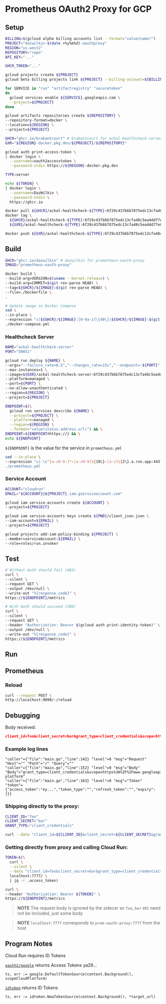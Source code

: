 # Prometheus OAuth2 Proxy for GCP

## Setup

```bash
BILLING=$(gcloud alpha billing accounts list --format="value(name)")
PROJECT="dazwilkin-$(date +%y%m%d)-oauthproxy"
REGION="us-west2"
REPOSITORY="repo"
API_KEY="..."

GHCR_TOKEN="..."

gcloud projects create ${PROJECT}
gcloud beta billing projects link ${PROJECT} --billing-account=${BILLING}

for SERVICE in "run" "artifactregistry" "securetoken"
do
  gcloud services enable ${SERVICE}.googleapis.com \
  --project=${PROJECT}
done

gcloud artifacts repositories create ${REPOSITORY} \
--repository-format=docker \
--location=${REGION} \
--project=${PROJECT}

GHCR="ghcr.io/brabantcourt" # brabantcourt for ackal-healthcheck-server
GXR="${REGION}-docker.pkg.dev/${PROJECT}/${REPOSITORY}"

gcloud auth print-access-token \
| docker login \
  --username=oauth2accesstoken \
  --password-stdin https://${REGION}-docker.pkg.dev

TYPE=server

echo ${TOKEN} \
| docker login \
  --username=DazWilkin \
  --password-stdin \
  https://ghcr.io 

docker pull ${GHCR}/ackal-healthcheck-${TYPE}:6f29c437b6b7875edc13cfa48c5ea4dd77e06519
docker tag \
  ${GHCR}/ackal-healthcheck-${TYPE}:6f29c437b6b7875edc13cfa48c5ea4dd77e0 \
  ${GXR}/ackal-healthcheck-${TYPE}:6f29c437b6b7875edc13cfa48c5ea4dd77e06519

docker push ${GXR}/ackal-healthcheck-${TYPE}:6f29c437b6b7875edc13cfa48c5ea4dd77e06519


```

## Build

```bash
GHCR="ghcr.io/dazwilkin" # dazwilkin for prometheus-oauth-proxy
IMAGE="prometheus-oauth-proxy"

docker build \
--build-arg=VERSION=$(uname --kernel-release) \
--build-arg=COMMIT=$(git rev-parse HEAD) \
--tag=${GHCR}/${IMAGE}:$(git rev-parse HEAD) \
--file=./Dockerfile \
.

# Update image in Docker Compose
sed \
--in-place \
--expression "s|${GHCR}/${IMAGE}:[0-9a-z]\{40\}|${GHCR}/${IMAGE}:$(git rev-parse HEAD)|g" \
./docker-compose.yml
```

### Healthcheck Server

```bash
NAME="ackal-healthcheck-server"
PORT="50051"

gcloud run deploy ${NAME} \
--args="--failure_rate=0.5","--changes_rate=15s","--endpoint=:${PORT}" \
--max-instances=1 \
--image=${GXR}/ackal-healthcheck-server:6f29c437b6b7875edc13cfa48c5ea4dd77e06519 \
--platform=managed \
--port=${PORT} \
--no-allow-unauthenticated \
--region=${REGION} \
--project=${PROJECT}

ENDPOINT=$(\
  gcloud run services describe ${NAME} \
  --project=${PROJECT} \
  --platform=managed \
  --region=${REGION} \
  --format="value(status.address.url)") && \
ENDPOINT=${ENDPOINT#https://} && \
echo ${ENDPOINT}
```

`${ENDPOINT}` is the value for the service in `prometheus.yml`

```bash
sed --in-place \
--expression "s|-\s"[a-z0-9-]*-[a-z0-9]\{10\}-[a-z]\{2\}.a.run.app:443"|"-\s"${ENDPOINT}:443"|g" \
./prometheus.yml
```

### Service Account

```bash
ACCOUNT="cloudrun"
EMAIL="${ACCOUNT}@${PROJECT}.iam.gserviceaccount.com"

gcloud iam service-accounts create ${ACCOUNT} \
--project=${PROJECT}

gcloud iam service-accounts keys create ${PWD}/client_json.json \
--iam-account=${EMAIL} \
--project=${PROJECT}

gcloud projects add-iam-policy-binding ${PROJECT} \
--member=serviceAccount:${EMAIL} \
--role=roles/run.invoker
```


## Test

```bash
# Without Auth should fail (403)
curl \
--silent \
--request GET \
--output /dev/null \
--write-out "%{response_code}" \
https://${ENDPOINT}/metrics

# With Auth should succeed (200)
curl \
--silent \
--request GET \
--header "Authorization: Bearer $(gcloud auth print-identity-token)" \
--output /dev/null \
--write-out "%{response_code}" \
https://${ENDPOINT}/metrics
```

## Run


## Prometheus

### Reload

```bash
curl --request POST \
http://localhost:9090/-/reload
```

## Debugging

Body received:

```JSON
client_id=foo&client_secret=bar&grant_type=client_credentials&scope=https%3A%2F%2Fwww.googleapis.com%2Fauth%2Fcloud-platform
```

### Example log lines

```console
"caller"={"file":"main.go","line":142} "level"=0 "msg"="Request" "Host"="" "Path"="/" "Query"=""
"caller"={"file":"main.go","line":152} "level"=0 "msg"="Body" "Body"="grant_type=client_credentials&scope=https%3A%2F%2Fwww.googleapis.com%2Fauth%2Fcloud-platform"
"caller"={"file":"main.go","line":163} "level"=0 "msg"="Token" "token"={"access_token":"ey...","token_type":"","refresh_token":"","expiry":{}}
```

### Shipping directly to the proxy:

```bash
CLIENT_ID="foo"
CLIENT_SECRET="bar"
GRANT_TYPE="client_credentials"

curl --data "client_id=${CLIENT_ID}&client_secret=${CLIENT_SECRET}&grant_type=${GRANT_TYPE}&scope=https%3A%2F%2Fwww.googleapis.com%2Fauth%2Fcloud-platform" localhost:7777/
```

### Getting directly from proxy and calling Cloud Run:

```bash
TOKEN=$(\
  curl \
  --silent \
  --data "client_id=foo&client_secret=bar&grant_type=client_credentials&scope=https%3A%2F%2Fwww.googleapis.com%2Fauth%2Fcloud-platform" \
  localhost:7777/ \
  | jq -r .access_token)

curl \
--header "Authorization: Bearer ${TOKEN}" \
https://${ENDPOINT}/metrics
```

> **NOTE** The request body is ignored by the sidecar so `foo`, `bar` etc need not be included, just some body

> **NOTE** `localhost:7777` corresponds to `prom-oauth-proxy:7777` from the host

## Program Notes

Cloud Run requires ID Tokens

[`oauth2/google`](https://pkg.go.dev/golang.org/x/oauth2/google) returns Access Tokens ya29...

```golang
ts, err := google.DefaultTokenSource(context.Background(), scopeCloudPlatform)
```

[`idtoken`](https://pkg.go.dev/google.golang.org/api/idtoken) returns ID Tokens
	
```golang
ts, err := idtoken.NewTokenSource(context.Background(), *target_url)
```
